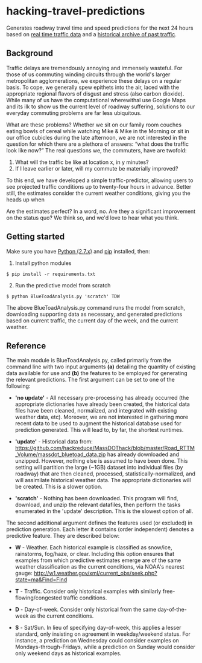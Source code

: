 # hacking-travel-predictions

Generates roadway travel time and speed predictions for the next 24 hours based on [real time traffic data](http://traffichackers.com/current.json) and a [historical archive of past traffic](https://github.com/hackreduce/MassDOThack/blob/master/Road_RTTM_Volume/massdot_bluetoad_data.zip).

## Background

Traffic delays are tremendously annoying and immensely wasteful.  For those of us commuting winding circuits through the world's larger metropolitan agglomerations, we experience these delays on a regular basis.  To cope, we generally spew epithets into the air, laced with the appropriate regional flavors of disgust and stress (also carbon dioxide).  While many of us have the computational wherewithal use Google Maps and its ilk to show us the current level of roadway suffering, solutions to our everyday commuting problems are far less ubiquitous.

What are these problems?  Whether we sit on our family room couches eating bowls of cereal while watching Mike & Mike in the Morning or sit in our office cubicles during the late afternoon, we are not interested in the question for which there are a plethora of answers: “what does the traffic look like now?” The real questions we, the commuters, have are twofold:

1.  What will the traffic be like at location x, in y minutes?
2.  If I leave earlier or later, will my commute be materially improved?

To this end, we have developed a simple traffic-predictor, allowing users to see projected traffic conditions up to twenty-four hours in advance.  Better still, the estimates consider the current weather conditions, giving you the heads up when

Are the estimates perfect?  In a word, no.  Are they a significant improvement on the status quo?  We think so, and we'd love to hear what you think.

## Getting started

Make sure you have [Python (2.7.x)](https://www.python.org/downloads/) and [pip](https://pip.pypa.io/en/latest/installing.html) installed, then:

1.  Install python modules

  ```
  $ pip install -r requirements.txt
  ```

2.  Run the predictive model from scratch

  ```
  $ python BlueToadAnalysis.py 'scratch' TDW
  ```

The above BlueToadAnalysis.py command runs the model from scratch, downloading supporting data as necessary, and generated predictions based on current traffic, the current day of the week, and the current weather.

## Reference

The main module is BlueToadAnalysis.py, called primarily from the command line with two input arguments **(a)** detailing the quantity of existing data available for use and **(b)** the features to be employed for generating the relevant predictions.  The first argument can be set to one of the following:

  * **'no update'** - All necessary pre-processing has already occurred (the appropriate dictionaries have already been
  created, the historical data files have been cleaned, normalized, and integrated with existing weather data, etc).
  Moreover, we are not interested in gathering more recent data to be used to augment the historical database used for    prediction generated.  This will lead to, by far, the shortest runtimes.

  * **'update'** - Historical data from:
  https://github.com/hackreduce/MassDOThack/blob/master/Road_RTTM_Volume/massdot_bluetoad_data.zip
  has already downloaded and unzipped.  However, nothing else is assumed to have been done.  This setting will partition
  the large (~1GB) dataset into individual files (by roadway) that are then cleaned, processed,
  statistically-normalized, and will assimilate historical weather data.  The appropriate dictionaries will be created.
  This is a slower option.

  * **'scratch'** - Nothing has been downloaded.  This program will find, download, and unzip the relevant datafiles, then
  perform the tasks enumerated in the 'update' description.  This is the slowest option of all.

The second additional argument defines the features used (or excluded) in prediction generation.  Each letter it contains (order independent) denotes a predictive feature. They are described below:

  * **W** - Weather.  Each historical example is classified as snow/ice, rainstorms, fog/haze, or clear.  Including this
  option ensures that examples from which predictive estimates emerge are of the same weather classification as the
  current conditions, via NOAA's nearest gauge: http://w1.weather.gov/xml/current_obs/seek.php?state=ma&Find=Find

  * **T** - Traffic.  Consider only historical examples with similarly free-flowing/congested traffic conditions.

  * **D** - Day-of-week.  Consider only historical from the same day-of-the-week as the current conditions.

  * **S** - Sat/Sun.  In lieu of specifying day-of-week, this applies a lesser standard, only insisting on agreement in
        weekday/weekend status.  For instance, a prediction on Wednesday could consider examples on
        Mondays-through-Fridays, while a prediction on Sunday would consider only weekend days as historical examples.
